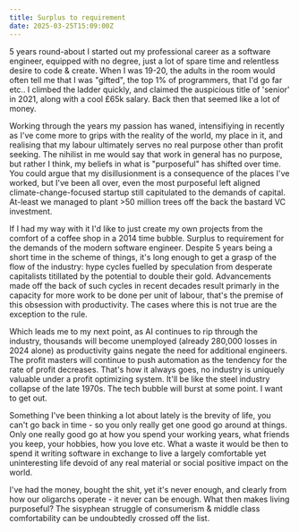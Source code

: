 ```yaml
---
title: Surplus to requirement
date: 2025-03-25T15:09:00Z
---
```


5 years round-about I started out my professional career as a software engineer,
equipped with no degree, just a lot of spare time and relentless desire to code
& create. When I was 19-20, the adults in the room would often tell me that I
was "gifted", the top 1% of programmers, that I'd go far etc.. I climbed the
ladder quickly, and claimed the auspicious title of 'senior' in 2021, along with
a cool £65k salary. Back then that seemed like a lot of money.

Working through the years my passion has waned, intensifiying in recently as
I've come more to grips with the reality of the world, my place in it, and
realising that my labour ultimately serves no real purpose other than profit
seeking. The nihilist in me would say that work in general has no purpose, but
rather I think, my beliefs in what is "purposeful" has shifted over time. You
could argue that my disillusionment is a consequence of the places I've worked,
but I've been all over, even the most purposeful left aligned
climate-change-focused startup still capitulated to the demands of capital.
At-least we managed to plant >50 million trees off the back the bastard VC
investment.

If I had my way with it I'd like to just create my own projects from the comfort
of a coffee shop in a 2014 time bubble. Surplus to requirement for the demands
of the modern software engineer. Despite 5 years being a short time in the
scheme of things, it's long enough to get a grasp of the flow of the industry:
hype cycles fuelled by speculation from desperate capitalists titillated by the
potential to double their gold. Advancements made off the back of such cycles in
recent decades result primarly in the capacity for more work to be done per unit
of labour, that's the premise of this obsession with productivity. The cases
where this is not true are the exception to the rule.

Which leads me to my next point, as AI continues to rip through the industry,
thousands will become unemployed (already 280,000 losses in 2024 alone) as
productivity gains negate the need for additional engineers. The profit masters
will continue to push automation as the tendency for the rate of profit
decreases. That's how it always goes, no industry is uniquely valuable under a
profit optimizing system. It'll be like the steel industry collapse of the late
1970s. The tech bubble will burst at some point. I want to get out.

Something I've been thinking a lot about lately is the brevity of life, you
can't go back in time - so you only really get one good go around at things.
Only one really good go at how you spend your working years, what friends you
keep, your hobbies, how you love etc. What a waste it would be then to spend it
writing software in exchange to live a largely comfortable yet uninteresting
life devoid of any real material or social positive impact on the world.

I've had the money, bought the shit, yet it's never enough, and clearly from how
our oligarchs operate - it never can be enough. What then makes living
purposeful? The sisyphean struggle of consumerism & middle class comfortability
can be undoubtedly crossed off the list.
